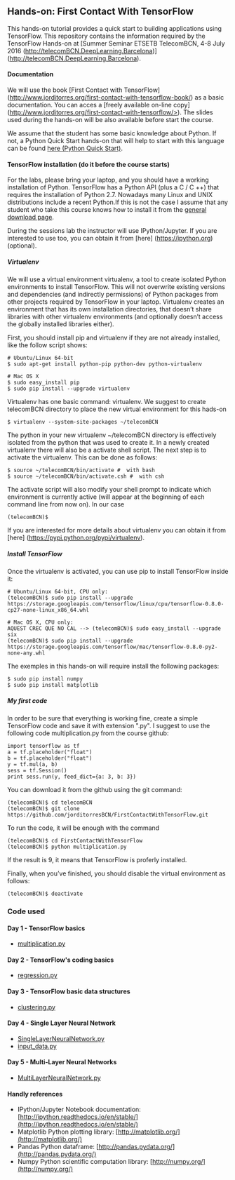 
## Hands-on: First Contact With TensorFlow
This hands-on tutorial provides a quick start to building applications using TensorFlow. This repository contains the information required by the TensorFlow Hands-on at [Summer Seminar ETSETB TelecomBCN, 4-8 July 2016 (http://telecomBCN.DeepLearning.Barcelona)] (http://telecomBCN.DeepLearning.Barcelona).


#### Documentation

We will use the book [First Contact with TensorFlow] (http://www.jorditorres.org/first-contact-with-tensorflow-book/) 
as a basic documentation. You can acces a [freely available on-line copy] (http://www.jorditorres.org/first-contact-with-tensorflow/>). The slides used during the hands-on will be also available before start the course.

We assume that the student has some basic knowledge about Python. If not, a Python Quick Start hands-on that will help to start with this language can be found [here (Python Quick Start)](http://www.jorditorres.org/teaching-activity/hands-on-1-python-quick-start/).


#### TensorFlow installation (do it before the course starts)
For the labs, please bring your laptop, and you should have a working installation of Python. TensorFlow has a Python API (plus a C / C ++) that requires the installation of Python 2.7. Nowadays many Linux and UNIX distributions include a recent Python.If this is not the case I assume that any student who take this course knows how to install it from the [general download page]( https://www.python.org/downloads/). 

During the sessions lab the instructor will use IPython/Jupyter. If you are interested to use too, you can obtain it from [here] (https://ipython.org) (optional).

##### Virtualenv
We will use a virtual environment virtualenv, a tool to create isolated Python environments to install TensorFlow. This will not overwrite existing versions and dependencies (and indirectly permissions) of Python packages from other projects required by TensorFlow in your laptop.  Virtualenv creates an environment that has its own installation directories, that doesn’t share libraries with other virtualenv environments (and optionally doesn’t access the globally installed libraries either).

First, you should install pip and virtualenv if they are not already installed, like the follow script shows:
```
# Ubuntu/Linux 64-bit
$ sudo apt-get install python-pip python-dev python-virtualenv 

# Mac OS X 
$ sudo easy_install pip
$ sudo pip install --upgrade virtualenv
```
Virtualenv has one basic command: virtualenv. We suggest to create telecomBCN directory to place the new virtual environment for this hads-on

```
$ virtualenv --system-site-packages ~/telecomBCN
```

The python in your new virtualenv ~/telecomBCN directory is effectively isolated from the python that was used to create it. In a newly created virtualenv there will also be a activate shell script. The next step is to activate the virtualenv. This can be done as follows:

```
$ source ~/telecomBCN/bin/activate #  with bash 
$ source ~/telecomBCN/bin/activate.csh #  with csh
```
The activate script will also modify your shell prompt to indicate which environment is currently active (will appear at the beginning of each command line from now on). In our case
```
(telecomBCN)$
```
If you are interested for more details about virtualenv you can obtain it from [here] (https://pypi.python.org/pypi/virtualenv).

##### Install TensorFlow
Once the virtualenv is activated, you can use pip to install TensorFlow inside it:

```
# Ubuntu/Linux 64-bit, CPU only:
(telecomBCN)$ sudo pip install --upgrade https://storage.googleapis.com/tensorflow/linux/cpu/tensorflow-0.8.0-cp27-none-linux_x86_64.whl 

# Mac OS X, CPU only:
AQUEST CREC QUE NO CAL --> (telecomBCN)$ sudo easy_install --upgrade six
(telecomBCN)$ sudo pip install --upgrade https://storage.googleapis.com/tensorflow/mac/tensorflow-0.8.0-py2-none-any.whl
```

The exemples in this hands-on will require install the following packages: 

```
$ sudo pip install numpy
$ sudo pip install matplotlib
```

##### My first code
In order to be sure that everything is working fine, create a simple TensorFlow code and save it with extension ".py". I suggest to use the following code multiplication.py from the course github:

```
import tensorflow as tf
a = tf.placeholder("float")
b = tf.placeholder("float")
y = tf.mul(a, b)
sess = tf.Session()
print sess.run(y, feed_dict={a: 3, b: 3})
```
You can download it from the github using the git command: 
```
(telecomBCN)$ cd telecomBCN
(telecomBCN)$ git clone https://github.com/jorditorresBCN/FirstContactWithTensorFlow.git
```
To run the code, it will be enough with the command 

```
(telecomBCN)$ cd FirstContactWithTensorFlow
(telecomBCN)$ python multiplication.py
```
If the result is 9, it means that TensorFlow is proferly installed.

Finally, when you’ve finished, you should disable the virtual environment as follows:

```
(telecomBCN)$ deactivate
```

### Code used


#### Day 1 - TensorFlow basics

- [multiplication.py](https://github.com/jorditorresBCN/FirstContactWithTensorFlow/blob/master/multiplicacion.py) 

#### Day 2 - TensorFlow's coding basics

- [regression.py](https://github.com/jorditorresBCN/FirstContactWithTensorFlow/blob/master/regression.py) 

#### Day 3 - TensorFlow basic data structures

- [clustering.py](https://github.com/jorditorresBCN/FirstContactWithTensorFlow/blob/master/clustering.py) 

#### Day 4 - Single Layer Neural Network

- [SingleLayerNeuralNetwork.py](https://github.com/jorditorresBCN/FirstContactWithTensorFlow/blob/master/SingleLayerNeuralNetwork.py)
- [input_data.py](https://github.com/jorditorresBCN/FirstContactWithTensorFlow/blob/master/input_data.py)

#### Day 5 - Multi-Layer Neural Networks

- [MultiLayerNeuralNetwork.py](https://github.com/jorditorresBCN/FirstContactWithTensorFlow/blob/master/MultiLayerNeuralNetworks.py)

#### Handly references

- IPython/Jupyter Notebook documentation: [http://ipython.readthedocs.io/en/stable/](http://ipython.readthedocs.io/en/stable/)
- Matplotlib Python plotting library: [http://matplotlib.org/](http://matplotlib.org/)
- Pandas Python dataframe: [http://pandas.pydata.org/](http://pandas.pydata.org/)
- Numpy Python scientific computation library: [http://numpy.org/](http://numpy.org/)

